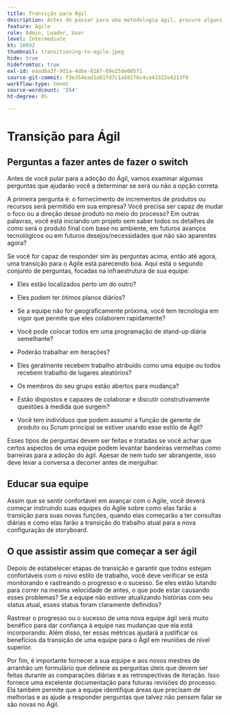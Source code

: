 ```yaml
---
title: Transição para Ágil
description: Antes de passar para uma metodologia ágil, procure alguns conselhos e perguntas para fazer.
feature: Agile
role: Admin, Leader, User
level: Intermediate
kt: 10892
thumbnail: transitioning-to-agile.jpeg
hide: true
hidefromtoc: true
exl-id: eaad6a3f-9d1a-4dbe-8187-09e25de605f1
source-git-commit: f3e354ead1a01fd7c1a58276c4ca43322e4213f0
workflow-type: tm+mt
source-wordcount: '554'
ht-degree: 0%

---
```


# Transição para Ágil

## Perguntas a fazer antes de fazer o switch

Antes de você pular para a adoção do Ágil, vamos examinar algumas perguntas que ajudarão você a determinar se será ou não a opção correta.

A primeira pergunta é: o fornecimento de incrementos de produtos ou recursos será permitido em sua empresa? Você precisa ser capaz de mudar o foco ou a direção desse produto no meio do processo? Em outras palavras, você está iniciando um projeto sem saber todos os detalhes de como será o produto final com base no ambiente, em futuros avanços tecnológicos ou em futuros desejos/necessidades que não são aparentes agora?

Se você for capaz de responder sim às perguntas acima, então até agora, uma transição para o Agile está parecendo boa. Aqui está o segundo conjunto de perguntas, focadas na infraestrutura de sua equipe:

* Eles estão localizados perto um do outro?

* Eles podem ter ótimos planos diários?

* Se a equipe não for geograficamente próxima, você tem tecnologia em vigor que permite que eles colaborem rapidamente?

* Você pode colocar todos em uma programação de stand-up diária semelhante?

* Poderão trabalhar em iterações?

* Eles geralmente recebem trabalho atribuído como uma equipe ou todos recebem trabalho de lugares aleatórios?

* Os membros do seu grupo estão abertos para mudança?

* Estão dispostos e capazes de colaborar e discutir construtivamente questões à medida que surgem?

* Você tem indivíduos que podem assumir a função de gerente de produto ou Scrum principal se estiver usando esse estilo de Ágil?


Esses tipos de perguntas devem ser feitas e tratadas se você achar que certos aspectos de uma equipe podem levantar bandeiras vermelhas como barreiras para a adoção do ágil. Apesar de nem tudo ser abrangente, isso deve levar a conversa a decorrer antes de mergulhar.


## Educar sua equipe

Assim que se sentir confortável em avançar com o Agile, você deverá começar instruindo suas equipes do Agile sobre como elas farão a transição para suas novas funções, quando elas começarão a ter consultas diárias e como elas farão a transição do trabalho atual para a nova configuração de storyboard.


## O que assistir assim que começar a ser ágil

Depois de estabelecer etapas de transição e garantir que todos estejam confortáveis com o novo estilo de trabalho, você deve verificar se está monitorando e rastreando o progresso e o sucesso. Se eles estão lutando para correr na mesma velocidade de antes, o que pode estar causando esses problemas? Se a equipe não estiver atualizando histórias com seu status atual, esses status foram claramente definidos?

Rastrear o progresso ou o sucesso de uma nova equipe ágil será muito benéfico para dar confiança à equipe nas mudanças que ela está incorporando. Além disso, ter essas métricas ajudará a justificar os benefícios da transição de uma equipe para o Ágil em reuniões de nível superior.

Por fim, é importante fornecer a sua equipe e aos novos mestres de arranhão um formulário que delineie as perguntas úteis que devem ser feitas durante as comparações diárias e as retrospectivas de iteração. Isso fornece uma excelente documentação para futuras revisões do processo. Ela também permite que a equipe identifique áreas que precisam de melhorias e as ajude a responder perguntas que talvez não pensem falar se são novas no Ágil.
